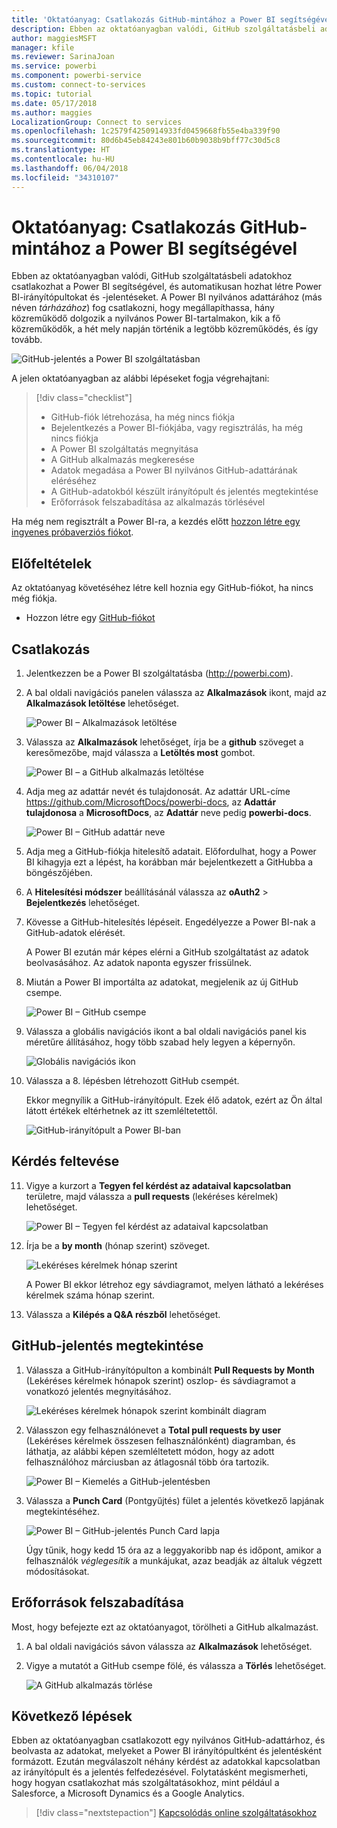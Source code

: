 ```yaml
---
title: 'Oktatóanyag: Csatlakozás GitHub-mintához a Power BI segítségével'
description: Ebben az oktatóanyagban valódi, GitHub szolgáltatásbeli adatokhoz csatlakozhat a Power BI segítségével, és automatikusan hozhat létre Power BI-irányítópultokat és -jelentéseket.
author: maggiesMSFT
manager: kfile
ms.reviewer: SarinaJoan
ms.service: powerbi
ms.component: powerbi-service
ms.custom: connect-to-services
ms.topic: tutorial
ms.date: 05/17/2018
ms.author: maggies
LocalizationGroup: Connect to services
ms.openlocfilehash: 1c2579f4250914933fd0459668fb55e4ba339f90
ms.sourcegitcommit: 80d6b45eb84243e801b60b9038b9bff77c30d5c8
ms.translationtype: HT
ms.contentlocale: hu-HU
ms.lasthandoff: 06/04/2018
ms.locfileid: "34310107"
---
```

# <a name="tutorial-connect-to-a-github-sample-with-power-bi"></a>Oktatóanyag: Csatlakozás GitHub-mintához a Power BI segítségével
Ebben az oktatóanyagban valódi, GitHub szolgáltatásbeli adatokhoz csatlakozhat a Power BI segítségével, és automatikusan hozhat létre Power BI-irányítópultokat és -jelentéseket. A Power BI nyilvános adattárához (más néven *tárházához*) fog csatlakozni, hogy megállapíthassa, hány közreműködő dolgozik a nyilvános Power BI-tartalmakon, kik a fő közreműködők, a hét mely napján történik a legtöbb közreműködés, és így tovább. 

![GitHub-jelentés a Power BI szolgáltatásban](media/service-tutorial-connect-to-github/power-bi-github-app-tutorial-punch-card.png)

A jelen oktatóanyagban az alábbi lépéseket fogja végrehajtani:

> [!div class="checklist"]
> * GitHub-fiók létrehozása, ha még nincs fiókja 
> * Bejelentkezés a Power BI-fiókjába, vagy regisztrálás, ha még nincs fiókja
> * A Power BI szolgáltatás megnyitása
> * A GitHub alkalmazás megkeresése
> * Adatok megadása a Power BI nyilvános GitHub-adattárának eléréséhez
> * A GitHub-adatokból készült irányítópult és jelentés megtekintése
> * Erőforrások felszabadítása az alkalmazás törlésével

Ha még nem regisztrált a Power BI-ra, a kezdés előtt [hozzon létre egy ingyenes próbaverziós fiókot](https://app.powerbi.com/signupredirect?pbi_source=web).

## <a name="prerequisites"></a>Előfeltételek

Az oktatóanyag követéséhez létre kell hoznia egy GitHub-fiókot, ha nincs még fiókja. 

- Hozzon létre egy [GitHub-fiókot](https://docs.microsoft.com/contribute/get-started-setup-github)


## <a name="how-to-connect"></a>Csatlakozás
1. Jelentkezzen be a Power BI szolgáltatásba (http://powerbi.com). 
2. A bal oldali navigációs panelen válassza az **Alkalmazások** ikont, majd az **Alkalmazások letöltése** lehetőséget.
   
   ![Power BI – Alkalmazások letöltése](media/service-tutorial-connect-to-github/power-bi-github-app-tutorial.png) 

3. Válassza az **Alkalmazások** lehetőséget, írja be a **github** szöveget a keresőmezőbe, majd válassza a **Letöltés most** gombot.
   
   ![Power BI – a GitHub alkalmazás letöltése](media/service-tutorial-connect-to-github/power-bi-github-app-tutorial-get-it-now.png) 

4. Adja meg az adattár nevét és tulajdonosát. Az adattár URL-címe https://github.com/MicrosoftDocs/powerbi-docs, az **Adattár tulajdonosa** a **MicrosoftDocs**, az **Adattár** neve pedig **powerbi-docs**. 
   
    ![Power BI – GitHub adattár neve](media/service-tutorial-connect-to-github/power-bi-github-app-tutorial-repo-name.png)

5. Adja meg a GitHub-fiókja hitelesítő adatait. Előfordulhat, hogy a Power BI kihagyja ezt a lépést, ha korábban már bejelentkezett a GitHubba a böngészőjében. 

6. A **Hitelesítési módszer** beállításánál válassza az **oAuth2** \> **Bejelentkezés** lehetőséget.

7. Kövesse a GitHub-hitelesítés lépéseit. Engedélyezze a Power BI-nak a GitHub-adatok elérését.
   
   A Power BI ezután már képes elérni a GitHub szolgáltatást az adatok beolvasásához.  Az adatok naponta egyszer frissülnek.

8. Miután a Power BI importálta az adatokat, megjelenik az új GitHub csempe. 
 
   ![Power BI – GitHub csempe](media/service-tutorial-connect-to-github/power-bi-github-app-tutorial-tile.png) 

8. Válassza a globális navigációs ikont a bal oldali navigációs panel kis méretűre állításához, hogy több szabad hely legyen a képernyőn.

    ![Globális navigációs ikon](media/service-tutorial-connect-to-github/power-bi-global-navigation-icon.png)

10. Válassza a 8. lépésben létrehozott GitHub csempét. 
    
    Ekkor megnyílik a GitHub-irányítópult. Ezek élő adatok, ezért az Ön által látott értékek eltérhetnek az itt szemléltetettől.

    ![GitHub-irányítópult a Power BI-ban](media/service-tutorial-connect-to-github/power-bi-github-app-tutorial-dashboard.png)

    

## <a name="ask-a-question"></a>Kérdés feltevése

11. Vigye a kurzort a **Tegyen fel kérdést az adataival kapcsolatban** területre, majd válassza a **pull requests** (lekéréses kérelmek) lehetőséget. 

    ![Power BI – Tegyen fel kérdést az adataival kapcsolatban](media/service-tutorial-connect-to-github/power-bi-github-app-tutorial-ask-question.png)

12. Írja be a **by month** (hónap szerint) szöveget.
 
    ![Lekéréses kérelmek hónap szerint](media/service-tutorial-connect-to-github/power-bi-github-app-tutorial-ask-question-by-month.png)

     A Power BI ekkor létrehoz egy sávdiagramot, melyen látható a lekéréses kérelmek száma hónap szerint.

13. Válassza a **Kilépés a Q&A részből** lehetőséget.

## <a name="view-the-github-report"></a>GitHub-jelentés megtekintése 

1. Válassza a GitHub-irányítópulton a kombinált **Pull Requests by Month** (Lekéréses kérelmek hónapok szerint) oszlop- és sávdiagramot a vonatkozó jelentés megnyitásához.

    ![Lekéréses kérelmek hónapok szerint kombinált diagram](media/service-tutorial-connect-to-github/power-bi-github-app-tutorial-pull-requests-combo-chart.png)

2. Válasszon egy felhasználónevet a **Total pull requests by user** (Lekéréses kérelmek összesen felhasználónként) diagramban, és láthatja, az alábbi képen szemléltetett módon, hogy az adott felhasználóhoz márciusban az átlagosnál több óra tartozik.

    ![Power BI – Kiemelés a GitHub-jelentésben](media/service-tutorial-connect-to-github/power-bi-github-app-tutorial-report-highlight.png)

3. Válassza a **Punch Card** (Pontgyűjtés) fület a jelentés következő lapjának megtekintéséhez. 
 
    ![Power BI – GitHub-jelentés Punch Card lapja](media/service-tutorial-connect-to-github/power-bi-github-app-tutorial-tues-3pm.png)

    Úgy tűnik, hogy kedd 15 óra az a leggyakoribb nap és időpont, amikor a felhasználók *véglegesítik* a munkájukat, azaz beadják az általuk végzett módosításokat.

## <a name="clean-up-resources"></a>Erőforrások felszabadítása

Most, hogy befejezte ezt az oktatóanyagot, törölheti a GitHub alkalmazást. 

1. A bal oldali navigációs sávon válassza az **Alkalmazások** lehetőséget.
2. Vigye a mutatót a GitHub csempe fölé, és válassza a **Törlés** lehetőséget.

    ![A GitHub alkalmazás törlése](media/service-tutorial-connect-to-github/power-bi-github-app-tutorial-delete.png)

## <a name="next-steps"></a>Következő lépések

Ebben az oktatóanyagban csatlakozott egy nyilvános GitHub-adattárhoz, és beolvasta az adatokat, melyeket a Power BI irányítópultként és jelentésként formázott. Ezután megválaszolt néhány kérdést az adatokkal kapcsolatban az irányítópult és a jelentés felfedezésével. Folytatásként megismerheti, hogy hogyan csatlakozhat más szolgáltatásokhoz, mint például a Salesforce, a Microsoft Dynamics és a Google Analytics. 
 
> [!div class="nextstepaction"]
> [Kapcsolódás online szolgáltatásokhoz](./service-connect-to-services.md)


